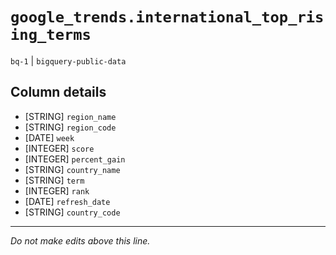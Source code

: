 # `google_trends.international_top_rising_terms`
`bq-1` | `bigquery-public-data`

## Column details
* [STRING]    `region_name`
* [STRING]    `region_code`
* [DATE]      `week`
* [INTEGER]   `score`
* [INTEGER]   `percent_gain`
* [STRING]    `country_name`
* [STRING]    `term`
* [INTEGER]   `rank`
* [DATE]      `refresh_date`
* [STRING]    `country_code`

-------------------------------------------------------------------------------
*Do not make edits above this line.*
